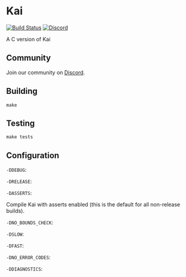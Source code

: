 # Kai

[![Build Status](https://travis-ci.org/kai-language/kai-c.svg?branch=master)](https://travis-ci.org/kai-language/kai-c)
[![Discord](https://img.shields.io/discord/102860784329052160.svg)](https://discord.gg/jevNkRd)

A C version of Kai

## Community
Join our community on [Discord](https://discord.gg/jevNkRd).

## Building
```
make
```

## Testing
```
make tests
```

## Configuration

`-DDEBUG`:

`-DRELEASE`:

`-DASSERTS`:

Compile Kai with asserts enabled (this is the default for all non-release builds).

`-DNO_BOUNDS_CHECK`:

`-DSLOW`:

`-DFAST`:

`-DNO_ERROR_CODES`:

`-DDIAGNOSTICS`:
